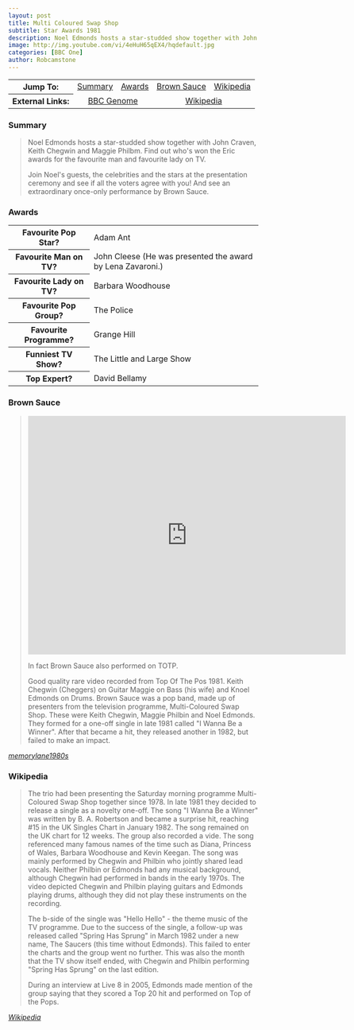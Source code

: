 ```yaml
---
layout: post
title: Multi Coloured Swap Shop
subtitle: Star Awards 1981
description: Noel Edmonds hosts a star-studded show together with John Craven, Keith Chegwin and Maggie Philbm. Find out who's won the Eric awards for the favourite man and favourite lady on TV
image: http://img.youtube.com/vi/4eHuH65qEX4/hqdefault.jpg
categories: [BBC One]
author: Robcamstone
---
```


<table>
<tr align="center">
<th>Jump To:</th>
<td><a href="#summary">Summary</a></td>
<td><a href="#awards">Awards</a></td>
<td><a href="#brown-sauce">Brown Sauce</a></td>
<td><a href="#wikipedia">Wikipedia</a></td>
</tr>
<tr align="center">
<th>External Links:</th>
<td colspan="2"><a href="https://genome.ch.bbc.co.uk/2cdaf69eeff74dc6b324747c7b71ca33">BBC Genome</a></td>
<td colspan="2"><a href="https://en.wikipedia.org/wiki/Brown_Sauce_(band)">Wikipedia</a></td>
</tr>
</table>

### Summary
> Noel Edmonds hosts a star-studded show together with John Craven, Keith Chegwin and Maggie Philbm. Find out who's won the Eric awards for the favourite man and favourite lady on TV.
>
> Join Noel's guests, the celebrities and the stars at the presentation ceremony and see if all the voters agree with you! And see an extraordinary once-only performance by Brown Sauce.

### Awards
<table>
<tr>
<th>Favourite Pop Star?</th>
<td>Adam Ant</td>
</tr>

<tr>
<th>Favourite Man on TV?</th>
<td>John Cleese (He was presented the award by Lena Zavaroni.)</td>
</tr>

<tr>
<th>Favourite Lady on TV?</th>
<td>Barbara Woodhouse</td>
</tr>

<tr>
<th>Favourite Pop Group?</th>
<td>The Police</td>
</tr>

<tr>
<th>Favourite Programme?</th>
<td>Grange Hill</td>
</tr>

<tr>
<th>Funniest TV Show?</th>
<td>The Little and Large Show</td>
</tr>

<tr>
<th>Top Expert?</th>
<td>David Bellamy</td>
</tr>
</table>

### Brown Sauce
> <div class="responsive-video"><iframe width="640px" height="480px" src="https://www.youtube.com/embed/4eHuH65qEX4?rel=0&showinfo=1" frameborder="0" allowfullscreen=""></iframe></div>
>
> In fact Brown Sauce also performed on TOTP.
>
> Good quality rare video recorded from Top Of The Pos 1981. Keith Chegwin (Cheggers) on Guitar Maggie on Bass (his wife) and Knoel Edmonds on Drums. Brown Sauce was a pop band, made up of presenters from the television programme, Multi-Coloured Swap Shop. These were Keith Chegwin, Maggie Philbin and Noel Edmonds. They formed for a one-off single in late 1981 called "I Wanna Be a Winner". After that became a hit, they released another in 1982, but failed to make an impact.

<cite>[memorylane1980s](https://youtu.be/4eHuH65qEX4)</cite>

### Wikipedia
> The trio had been presenting the Saturday morning programme Multi-Coloured Swap Shop together since 1978. In late 1981 they decided to release a single as a novelty one-off. The song "I Wanna Be a Winner" was written by B. A. Robertson and became a surprise hit, reaching #15 in the UK Singles Chart in January 1982. The song remained on the UK chart for 12 weeks. The group also recorded a vide. The song referenced many famous names of the time such as Diana, Princess of Wales, Barbara Woodhouse and Kevin Keegan. The song was mainly performed by Chegwin and Philbin who jointly shared lead vocals. Neither Philbin or Edmonds had any musical background, although Chegwin had performed in bands in the early 1970s. The video depicted Chegwin and Philbin playing guitars and Edmonds playing drums, although they did not play these instruments on the recording.
>
> The b-side of the single was "Hello Hello" - the theme music of the TV programme. Due to the success of the single, a follow-up was released called "Spring Has Sprung" in March 1982 under a new name, The Saucers (this time without Edmonds). This failed to enter the charts and the group went no further. This was also the month that the TV show itself ended, with Chegwin and Philbin performing "Spring Has Sprung" on the last edition.
>
> During an interview at Live 8 in 2005, Edmonds made mention of the group saying that they scored a Top 20 hit and performed on Top of the Pops.

<cite>[Wikipedia](https://en.wikipedia.org/wiki/Brown_Sauce_(band))</cite>

